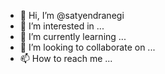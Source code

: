 - 👋 Hi, I’m @satyendranegi
- 👀 I’m interested in ...
- 🌱 I’m currently learning ...
- 💞️ I’m looking to collaborate on ...
- 📫 How to reach me ...

<!---
satyendranegi/satyendranegi is a ✨ special ✨ repository because its `README.md` (this file) appears on your GitHub profile.
You can click the Preview link to take a look at your changes.
--->

